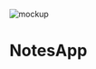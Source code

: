 ![mockup](https://user-images.githubusercontent.com/80233893/147422036-6c96d439-c458-4ba4-8057-9b445274cf85.png)
# NotesApp
